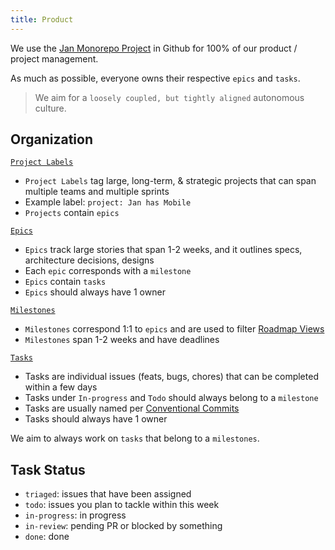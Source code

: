 ```yaml
---
title: Product
---
```


We use the [Jan Monorepo Project](https://github.com/orgs/janhq/projects/5) in Github for 100% of our product / project management.

As much as possible, everyone owns their respective `epics` and `tasks`.

> We aim for a `loosely coupled, but tightly aligned` autonomous culture.

## Organization

[`Project Labels`](https://github.com/janhq/jan/issues/labels)

- `Project Labels` tag large, long-term, & strategic projects that can span multiple teams and multiple sprints
- Example label: `project: Jan has Mobile`
- `Projects` contain `epics`

[`Epics`](https://github.com/janhq/jan/issues?q=is%3Aissue+is%3Aopen+label%3A%22type%3A+epic%22)

- `Epics` track large stories that span 1-2 weeks, and it outlines specs, architecture decisions, designs
- Each `epic` corresponds with a `milestone`
- `Epics` contain `tasks`
- `Epics` should always have 1 owner

[`Milestones`](https://github.com/janhq/jan/milestones)

- `Milestones` correspond 1:1 to `epics` and are used to filter [Roadmap Views](https://github.com/orgs/janhq/projects/5/views/16)
- `Milestones` span 1-2 weeks and have deadlines

[`Tasks`](https://github.com/janhq/jan/issues)

- Tasks are individual issues (feats, bugs, chores) that can be completed within a few days
- Tasks under `In-progress` and `Todo` should always belong to a `milestone`
- Tasks are usually named per [Conventional Commits](https://www.conventionalcommits.org/en/v1.0.0/#summary)
- Tasks should always have 1 owner

We aim to always work on `tasks` that belong to a `milestones`.

## Task Status

- `triaged`: issues that have been assigned
- `todo`: issues you plan to tackle within this week
- `in-progress`: in progress
- `in-review`: pending PR or blocked by something
- `done`: done
